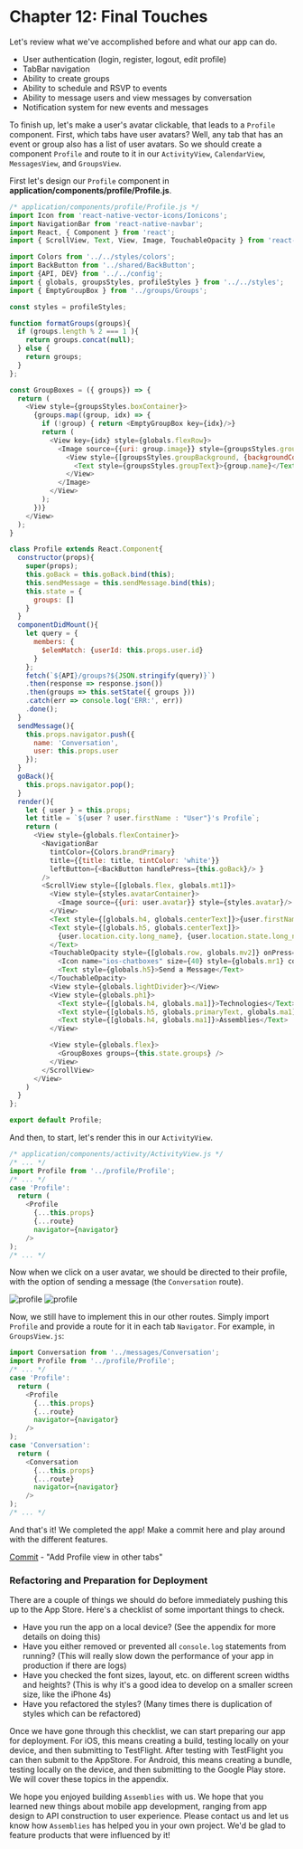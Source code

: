 # Chapter 12: Final Touches

Let's review what we've accomplished before and what our app can do. 

- User authentication (login, register, logout, edit profile)
- TabBar navigation 
- Ability to create groups
- Ability to schedule and RSVP to events
- Ability to message users and view messages by conversation
- Notification system for new events and messages

To finish up, let's make a user's avatar clickable, that leads to a `Profile` component. First, which tabs have user avatars? Well, any tab that has an event or group also has a list of user avatars. So we should create a component `Profile` and route to it in our `ActivityView`, `CalendarView`, `MessagesView`, and `GroupsView`.

First let's design our `Profile` component in **application/components/profile/Profile.js**.

```javascript
/* application/components/profile/Profile.js */
import Icon from 'react-native-vector-icons/Ionicons';
import NavigationBar from 'react-native-navbar';
import React, { Component } from 'react';
import { ScrollView, Text, View, Image, TouchableOpacity } from 'react-native';

import Colors from '../../styles/colors';
import BackButton from '../shared/BackButton';
import {API, DEV} from '../../config';
import { globals, groupsStyles, profileStyles } from '../../styles';
import { EmptyGroupBox } from '../groups/Groups';

const styles = profileStyles;

function formatGroups(groups){
  if (groups.length % 2 === 1 ){
    return groups.concat(null);
  } else {
    return groups;
  }
};

const GroupBoxes = ({ groups}) => {
  return (
    <View style={groupsStyles.boxContainer}>
      {groups.map((group, idx) => {
        if (!group) { return <EmptyGroupBox key={idx}/>}
        return (
          <View key={idx} style={globals.flexRow}>
            <Image source={{uri: group.image}} style={groupsStyles.groupImage}>
              <View style={[groupsStyles.groupBackground, {backgroundColor: group.color,}]} >
                <Text style={groupsStyles.groupText}>{group.name}</Text>
              </View>
            </Image>
          </View>
        );
      })}
    </View>
  );
}

class Profile extends React.Component{
  constructor(props){
    super(props);
    this.goBack = this.goBack.bind(this);
    this.sendMessage = this.sendMessage.bind(this);
    this.state = {
      groups: []
    }
  }
  componentDidMount(){
    let query = {
      members: {
        $elemMatch: {userId: this.props.user.id}
      }
    };
    fetch(`${API}/groups?${JSON.stringify(query)}`)
    .then(response => response.json())
    .then(groups => this.setState({ groups }))
    .catch(err => console.log('ERR:', err))
    .done();
  }
  sendMessage(){
    this.props.navigator.push({
      name: 'Conversation',
      user: this.props.user
    });
  }
  goBack(){
    this.props.navigator.pop();
  }
  render(){
    let { user } = this.props;
    let title = `${user ? user.firstName : "User"}'s Profile`;
    return (
      <View style={globals.flexContainer}>
        <NavigationBar
          tintColor={Colors.brandPrimary}
          title={{title: title, tintColor: 'white'}}
          leftButton={<BackButton handlePress={this.goBack}/> }
        />
        <ScrollView style={[globals.flex, globals.mt1]}>
          <View style={styles.avatarContainer}>
            <Image source={{uri: user.avatar}} style={styles.avatar}/>
          </View>
          <Text style={[globals.h4, globals.centerText]}>{user.firstName} {user.lastName}</Text>
          <Text style={[globals.h5, globals.centerText]}>
            {user.location.city.long_name}, {user.location.state.long_name}
          </Text>
          <TouchableOpacity style={[globals.row, globals.mv2]} onPress={this.sendMessage}>
            <Icon name="ios-chatboxes" size={40} style={globals.mr1} color={Colors.brandPrimary}/>
            <Text style={globals.h5}>Send a Message</Text>
          </TouchableOpacity>
          <View style={globals.lightDivider}></View>
          <View style={globals.ph1}>
            <Text style={[globals.h4, globals.ma1]}>Technologies</Text>
            <Text style={[globals.h5, globals.primaryText, globals.ma1]}>{user.technologies.join(', ')}</Text>
            <Text style={[globals.h4, globals.ma1]}>Assemblies</Text>
          </View>

          <View style={globals.flex}>
            <GroupBoxes groups={this.state.groups} />
          </View>
        </ScrollView>
      </View>
    )
  }
};

export default Profile;
```

And then, to start, let's render this in our `ActivityView`.

```javascript
/* application/components/activity/ActivityView.js */
/* ... */
import Profile from '../profile/Profile';
/* ... */
case 'Profile':
  return (
    <Profile
      {...this.props}
      {...route}
      navigator={navigator}
    />
);
/* ... */
```

Now when we click on a user avatar, we should be directed to their profile, with the option of sending a message (the `Conversation` route).

![profile](/images/chapter-13/profile-1.png)
![profile](/images/chapter-13/profile-2.png)

Now, we still have to implement this in our other routes. Simply import `Profile` and provide a route for it in each tab `Navigator`. For example, in `GroupsView.js`:

```javascript
import Conversation from '../messages/Conversation';
import Profile from '../profile/Profile';
/* ... */
case 'Profile':
  return (
    <Profile
      {...this.props}
      {...route}
      navigator={navigator}
    />
);
case 'Conversation':
  return (
    <Conversation
      {...this.props}
      {...route}
      navigator={navigator}
    />
);
/* ... */
```

And that's it! We completed the app! Make a commit here and play around with the different features.

[Commit](https://github.com/buildreactnative/assemblies-tutorial/tree/7c8f56213c64e2490b6de7bf3deed0863197f7ee) - "Add Profile view in other tabs"

### Refactoring and Preparation for Deployment

There are a couple of things we should do before immediately pushing this up to the App Store. Here's a checklist of some important things to check.

- Have you run the app on a local device? (See the appendix for more details on doing this)
- Have you either removed or prevented all `console.log` statements from running? (This will really slow down the performance of your app in production if there are logs)
- Have you checked the font sizes, layout, etc. on different screen widths and heights? (This is why it's a good idea to develop on a smaller screen size, like the iPhone 4s)
- Have you refactored the styles? (Many times there is duplication of styles which can be refactored)

Once we have gone through this checklist, we can start preparing our app for deployment. For iOS, this means creating a build, testing locally on your device, and then submitting to TestFlight. After testing with TestFlight you can then submit to the AppStore. For Android, this means creating a bundle, testing locally on the device, and then submitting to the Google Play store. We will cover these topics in the appendix.

We hope you enjoyed building `Assemblies` with us. We hope that you learned new things about mobile app development, ranging from app design to API construction to user experience. Please contact us and let us know how `Assemblies` has helped you in your own project. We'd be glad to feature products that were influenced by it!


